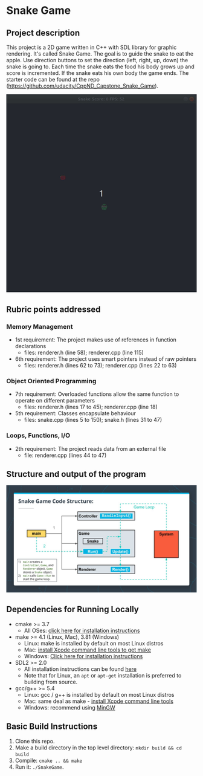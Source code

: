 #  Snake Game

## Project description
This project is a 2D game written in C++ with SDL library for graphic rendering.
It's called Snake Game. The goal is to guide the snake to eat the apple. Use direction buttons to set the direction (left, right, up, down) the snake is going to. Each time the snake eats the food his body grows up and score is incremented. If the snake eats his own body the game ends.
The starter code can be found at the repo (https://github.com/udacity/CppND_Capstone_Snake_Game).

<img src="snake_game.gif"/>

## Rubric points addressed

### Memory Management
* 1st requirement: The project makes use of references in function declarations
  * files: renderer.h (line 58); renderer.cpp (line 115)
* 6th requirement: The project uses smart pointers instead of raw pointers
  * files: renderer.h (lines 62 to 73); renderer.cpp (lines 22 to 63) 

### Object Oriented Programming
* 7th requirement: Overloaded functions allow the same function to operate on different parameters
  * files: renderer.h (lines 17 to 45); renderer.cpp (line 18)
* 5th requirement: Classes encapsulate behaviour
  * files: snake.cpp (lines 5 to 150); snake.h (lines 31 to 47)

### Loops, Functions, I/O
* 2th requirement: The project reads data from an external file
  * file: renderer.cpp (lines 44 to 47)
  
## Structure and output of the program

<img src="structure.jpg"/>

## Dependencies for Running Locally
* cmake >= 3.7
  * All OSes: [click here for installation instructions](https://cmake.org/install/)
* make >= 4.1 (Linux, Mac), 3.81 (Windows)
  * Linux: make is installed by default on most Linux distros
  * Mac: [install Xcode command line tools to get make](https://developer.apple.com/xcode/features/)
  * Windows: [Click here for installation instructions](http://gnuwin32.sourceforge.net/packages/make.htm)
* SDL2 >= 2.0
  * All installation instructions can be found [here](https://wiki.libsdl.org/Installation)
  * Note that for Linux, an `apt` or `apt-get` installation is preferred to building from source.
* gcc/g++ >= 5.4
  * Linux: gcc / g++ is installed by default on most Linux distros
  * Mac: same deal as make - [install Xcode command line tools](https://developer.apple.com/xcode/features/)
  * Windows: recommend using [MinGW](http://www.mingw.org/)

## Basic Build Instructions

1. Clone this repo.
2. Make a build directory in the top level directory: `mkdir build && cd build`
3. Compile: `cmake .. && make`
4. Run it: `./SnakeGame`.
